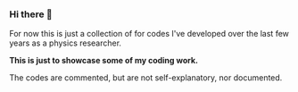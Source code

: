 ### Hi there 👋

For now this is just a collection of for codes I've developed over the last few years as a physics researcher.

**This is just to showcase some of my coding work.**

The codes are commented, but are not self-explanatory, nor documented.

<!--
blabla
-->

<!--
**asierpinor/asierpinor** is a ✨ _special_ ✨ repository because its `README.md` (this file) appears on your GitHub profile.

Here are some ideas to get you started:

- 🔭 I’m currently working on ...
- 🌱 I’m currently learning ...
- 👯 I’m looking to collaborate on ...
- 🤔 I’m looking for help with ...
- 💬 Ask me about ...
- 📫 How to reach me: ...
- 😄 Pronouns: ...
- ⚡ Fun fact: ...
-->
